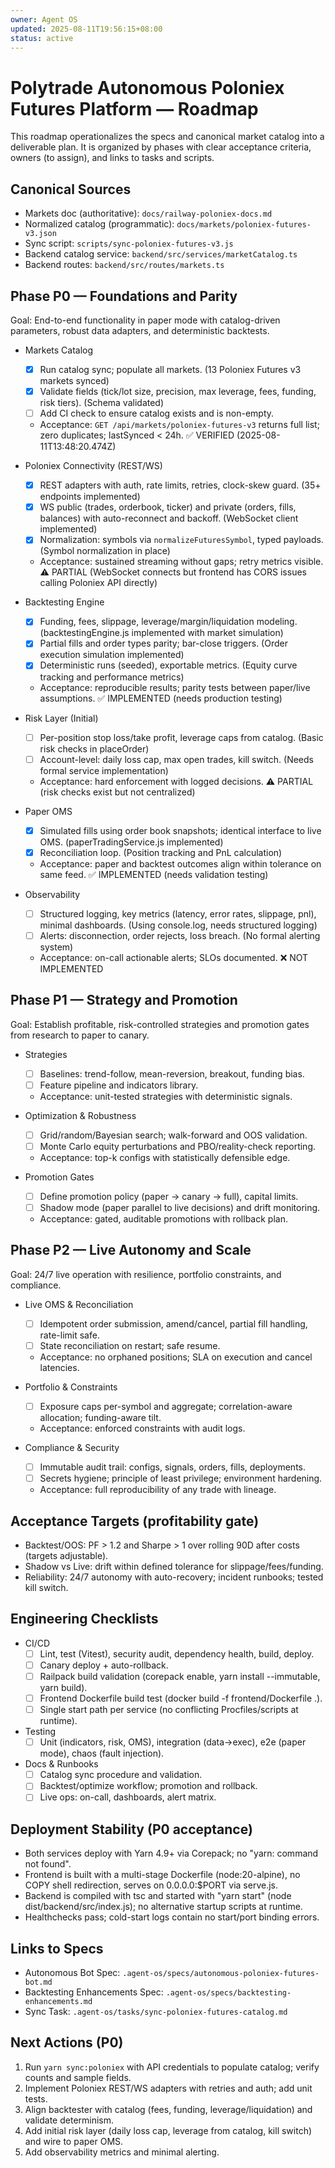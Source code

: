 ```yaml
---
owner: Agent OS
updated: 2025-08-11T19:56:15+08:00
status: active
---
```


# Polytrade Autonomous Poloniex Futures Platform — Roadmap

This roadmap operationalizes the specs and canonical market catalog into a deliverable plan. It is organized by phases with clear acceptance criteria, owners (to assign), and links to tasks and scripts.

## Canonical Sources

- Markets doc (authoritative): `docs/railway-poloniex-docs.md`
- Normalized catalog (programmatic): `docs/markets/poloniex-futures-v3.json`
- Sync script: `scripts/sync-poloniex-futures-v3.js`
- Backend catalog service: `backend/src/services/marketCatalog.ts`
- Backend routes: `backend/src/routes/markets.ts`

## Phase P0 — Foundations and Parity

Goal: End-to-end functionality in paper mode with catalog-driven parameters, robust data adapters, and deterministic backtests.

- Markets Catalog
  - [x] Run catalog sync; populate all markets. (13 Poloniex Futures v3 markets synced)
  - [x] Validate fields (tick/lot size, precision, max leverage, fees, funding, risk tiers). (Schema validated)
  - [ ] Add CI check to ensure catalog exists and is non-empty.
  - Acceptance: `GET /api/markets/poloniex-futures-v3` returns full list; zero duplicates; lastSynced < 24h. ✅ VERIFIED (2025-08-11T13:48:20.474Z)

- Poloniex Connectivity (REST/WS)
  - [x] REST adapters with auth, rate limits, retries, clock-skew guard. (35+ endpoints implemented)
  - [x] WS public (trades, orderbook, ticker) and private (orders, fills, balances) with auto-reconnect and backoff. (WebSocket client implemented)
  - [x] Normalization: symbols via `normalizeFuturesSymbol`, typed payloads. (Symbol normalization in place)
  - Acceptance: sustained streaming without gaps; retry metrics visible. ⚠️ PARTIAL (WebSocket connects but frontend has CORS issues calling Poloniex API directly)

- Backtesting Engine
  - [x] Funding, fees, slippage, leverage/margin/liquidation modeling. (backtestingEngine.js implemented with market simulation)
  - [x] Partial fills and order types parity; bar-close triggers. (Order execution simulation implemented)
  - [x] Deterministic runs (seeded), exportable metrics. (Equity curve tracking and performance metrics)
  - Acceptance: reproducible results; parity tests between paper/live assumptions. ✅ IMPLEMENTED (needs production testing)

- Risk Layer (Initial)
  - [ ] Per-position stop loss/take profit, leverage caps from catalog. (Basic risk checks in placeOrder)
  - [ ] Account-level: daily loss cap, max open trades, kill switch. (Needs formal service implementation)
  - Acceptance: hard enforcement with logged decisions. ⚠️ PARTIAL (risk checks exist but not centralized)

- Paper OMS
  - [x] Simulated fills using order book snapshots; identical interface to live OMS. (paperTradingService.js implemented)
  - [x] Reconciliation loop. (Position tracking and PnL calculation)
  - Acceptance: paper and backtest outcomes align within tolerance on same feed. ✅ IMPLEMENTED (needs validation testing)

- Observability
  - [ ] Structured logging, key metrics (latency, error rates, slippage, pnl), minimal dashboards. (Using console.log, needs structured logging)
  - [ ] Alerts: disconnection, order rejects, loss breach. (No formal alerting system)
  - Acceptance: on-call actionable alerts; SLOs documented. ❌ NOT IMPLEMENTED

## Phase P1 — Strategy and Promotion

Goal: Establish profitable, risk-controlled strategies and promotion gates from research to paper to canary.

- Strategies
  - [ ] Baselines: trend-follow, mean-reversion, breakout, funding bias.
  - [ ] Feature pipeline and indicators library.
  - Acceptance: unit-tested strategies with deterministic signals.

- Optimization & Robustness
  - [ ] Grid/random/Bayesian search; walk-forward and OOS validation.
  - [ ] Monte Carlo equity perturbations and PBO/reality-check reporting.
  - Acceptance: top-k configs with statistically defensible edge.

- Promotion Gates
  - [ ] Define promotion policy (paper -> canary -> full), capital limits.
  - [ ] Shadow mode (paper parallel to live decisions) and drift monitoring.
  - Acceptance: gated, auditable promotions with rollback plan.

## Phase P2 — Live Autonomy and Scale

Goal: 24/7 live operation with resilience, portfolio constraints, and compliance.

- Live OMS & Reconciliation
  - [ ] Idempotent order submission, amend/cancel, partial fill handling, rate-limit safe.
  - [ ] State reconciliation on restart; safe resume.
  - Acceptance: no orphaned positions; SLA on execution and cancel latencies.

- Portfolio & Constraints
  - [ ] Exposure caps per-symbol and aggregate; correlation-aware allocation; funding-aware tilt.
  - Acceptance: enforced constraints with audit logs.

- Compliance & Security
  - [ ] Immutable audit trail: configs, signals, orders, fills, deployments.
  - [ ] Secrets hygiene; principle of least privilege; environment hardening.
  - Acceptance: full reproducibility of any trade with lineage.

## Acceptance Targets (profitability gate)

- Backtest/OOS: PF > 1.2 and Sharpe > 1 over rolling 90D after costs (targets adjustable).
- Shadow vs Live: drift within defined tolerance for slippage/fees/funding.
- Reliability: 24/7 autonomy with auto-recovery; incident runbooks; tested kill switch.

## Engineering Checklists

- CI/CD
  - [ ] Lint, test (Vitest), security audit, dependency health, build, deploy.
  - [ ] Canary deploy + auto-rollback.
  - [ ] Railpack build validation (corepack enable, yarn install --immutable, yarn build).
  - [ ] Frontend Dockerfile build test (docker build -f frontend/Dockerfile .).
  - [ ] Single start path per service (no conflicting Procfiles/scripts at runtime).

- Testing
  - [ ] Unit (indicators, risk, OMS), integration (data->exec), e2e (paper mode), chaos (fault injection).

- Docs & Runbooks
  - [ ] Catalog sync procedure and validation.
  - [ ] Backtest/optimize workflow; promotion and rollback.
  - [ ] Live ops: on-call, dashboards, alert matrix.

## Deployment Stability (P0 acceptance)

- Both services deploy with Yarn 4.9+ via Corepack; no "yarn: command not found".
- Frontend is built with a multi-stage Dockerfile (node:20-alpine), no COPY shell redirection, serves on 0.0.0.0:$PORT via serve.js.
- Backend is compiled with tsc and started with "yarn start" (node dist/backend/src/index.js); no alternative startup scripts at runtime.
- Healthchecks pass; cold-start logs contain no start/port binding errors.

## Links to Specs

- Autonomous Bot Spec: `.agent-os/specs/autonomous-poloniex-futures-bot.md`
- Backtesting Enhancements Spec: `.agent-os/specs/backtesting-enhancements.md`
- Sync Task: `.agent-os/tasks/sync-poloniex-futures-catalog.md`

## Next Actions (P0)

1. Run `yarn sync:poloniex` with API credentials to populate catalog; verify counts and sample fields.
2. Implement Poloniex REST/WS adapters with retries and auth; add unit tests.
3. Align backtester with catalog (fees, funding, leverage/liquidation) and validate determinism.
4. Add initial risk layer (daily loss cap, leverage from catalog, kill switch) and wire to paper OMS.
5. Add observability metrics and minimal alerting.

